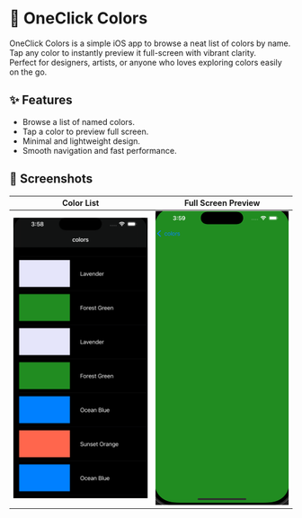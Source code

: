 # 🎨 OneClick Colors

OneClick Colors is a simple iOS app to browse a neat list of colors by name.  
Tap any color to instantly preview it full-screen with vibrant clarity.  
Perfect for designers, artists, or anyone who loves exploring colors easily on the go.

## ✨ Features
- Browse a list of named colors.
- Tap a color to preview full screen.
- Minimal and lightweight design.
- Smooth navigation and fast performance.

## 📸 Screenshots
| Color List | Full Screen Preview |
|------------|--------------------|
| ![List View](Screenshots/list-view.png) | ![Full Screen](Screenshots/full-screen.png) |



